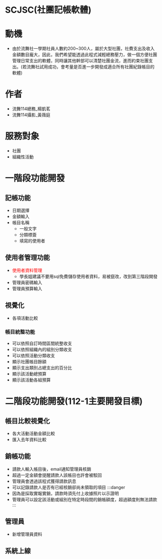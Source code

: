 # SCJSC(社團記帳軟體)
# 動機
- 由於流舞社一學期社員人數約200~300人，屬於大型社團，社費支出及收入金額數目龐大，因此，我們希望能透過此程式減輕總務壓力，做一個方便社團管理日常支出的軟體，同時讓其他幹部可以清楚社團金流，進而約束社團支出。(若流舞社試用成功，會考量是否進一步開發成適合所有社團紀錄帳目的軟體)
# 作者
- 流舞114總務_楊凱茗
- 流舞114攝影_黃薇庭
# 服務對象
- 社團
- 組織性活動
# 一階段功能開發
## 記帳功能
- 日期選擇
- 金額輸入
- 帳目名稱
	- 一般文字
	- 分類標簽
	- 填寫的使用者
## 使用者管理功能
- <font color="red">使用者資料管理</font>
  - 學長姐建議不要用sql免費儲存使用者資料，易被竄改，改到第三階段開發
- 管理員密碼輸入
- 管理員預算輸入

## 視覺化
- 各項活動比較

### 帳目統整功能
- 可以依照自訂時間區間統整收支
- 可以依照組織內的組別分類收支
- 可以依照活動分類收支
- 顯示社團帳目餘額
- 顯示支出類別占總支出的百分比
- 顯示該活動總預算
- 顯示該活動各組預算

# 二階段功能開發(112-1主要開發目標)
## 帳目比較視覺化
- 各大活動活動金額比較
- 匯入去年資料比較
## 銷帳功能
- 請款人輸入帳目後，email通知管理員核銷
- 超過一定金額會提醒請款人該帳目也許會被駁回
- 管理員會透過該程式獲得請款訊息
- 可以記錄請款人是否有已經核銷卻尚未領取的項目
:::danger
- 因為是採取實報實銷，請款時須先付上收據照片以示證明
- 管理員可以設定該活動或組別在特定時段間的銷帳額度，超過額度則無法請款
:::
## 管理員
-  新增管理員資料
## 系統上線


